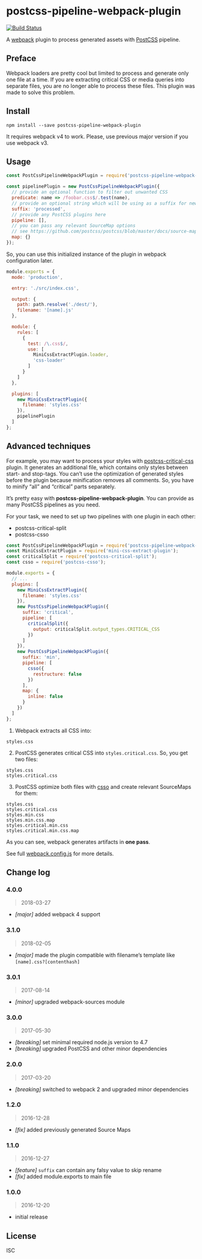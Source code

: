 # postcss-pipeline-webpack-plugin

[![Build Status](https://travis-ci.org/mistakster/postcss-pipeline-webpack-plugin.svg?branch=master)](https://travis-ci.org/mistakster/postcss-pipeline-webpack-plugin)

A [webpack] plugin to process generated assets with [PostCSS] pipeline.

## Preface

Webpack loaders are pretty cool but limited to process and generate only one file at a time.
If you are extracting critical CSS or media queries into separate files,
you are no longer able to process these files. This plugin was made to solve this problem.

## Install

```
npm install --save postcss-pipeline-webpack-plugin 
```

It requires webpack v4 to work. Please, use previous major version if you use webpack v3.

## Usage

```js
const PostCssPipelineWebpackPlugin = require('postcss-pipeline-webpack-plugin');

const pipelinePlugin = new PostCssPipelineWebpackPlugin({
  // provide an optional function to filter out unwanted CSS 
  predicate: name => /foobar.css$/.test(name),
  // provide an optional string which will be using as a suffix for newly generated files
  suffix: 'processed',
  // provide any PostCSS plugins here
  pipeline: [],
  // you can pass any relevant SourceMap options
  // see https://github.com/postcss/postcss/blob/master/docs/source-maps.md
  map: {}
});
```

So, you can use this initialized instance of the plugin in webpack configuration later.

```js
module.exports = {
  mode: 'production',

  entry: './src/index.css',

  output: {
    path: path.resolve('./dest/'),
    filename: '[name].js'
  },

  module: {
    rules: [
      {
        test: /\.css$/,
        use: [
          MiniCssExtractPlugin.loader,
          'css-loader'
        ]
      }
    ]
  },

  plugins: [
    new MiniCssExtractPlugin({
      filename: 'styles.css'
    }),
    pipelinePlugin    
  ]
};
```

## Advanced techniques

For example, you may want to process your styles with [postcss-critical-css] plugin.
It generates an additional file, which contains only styles between start- and stop-tags.
You can’t use the optimization of generated styles before the plugin because minification removes all comments.
So, you have to minify “all” and “critical” parts separately.

It’s pretty easy with **postcss-pipeline-webpack-plugin**. You can provide as many PostCSS pipelines as you need.

For your task, we need to set up two pipelines with one plugin in each other:

* postcss-critical-split
* postcss-csso 
 
```js
const PostCssPipelineWebpackPlugin = require('postcss-pipeline-webpack-plugin');
const MiniCssExtractPlugin = require('mini-css-extract-plugin');
const criticalSplit = require('postcss-critical-split');
const csso = require('postcss-csso');

module.exports = {
  // ...  
  plugins: [
    new MiniCssExtractPlugin({
      filename: 'styles.css'
    }),
    new PostCssPipelineWebpackPlugin({
      suffix: 'critical',
      pipeline: [
        criticalSplit({
          output: criticalSplit.output_types.CRITICAL_CSS
        })
      ]
    }),
    new PostCssPipelineWebpackPlugin({
      suffix: 'min',
      pipeline: [
        csso({
          restructure: false
        })
      ],
      map: {
        inline: false
      }
    })
  ]
};
```

1) Webpack extracts all CSS into:

```text
styles.css
```

2) PostCSS generates critical CSS into `styles.critical.css`. So, you get two files:

```text
styles.css
styles.critical.css
```

3) PostCSS optimize both files with [csso] and create relevant SourceMaps for them:

```text
styles.css
styles.critical.css
styles.min.css
styles.min.css.map
styles.critical.min.css
styles.critical.min.css.map
```

As you can see, webpack generates artifacts in **one pass**. 

See full [webpack.config.js](./examples/webpack.config.js) for more details.

## Change log

### 4.0.0

> 2018-03-27

- *[major]* added webpack 4 support

### 3.1.0

> 2018-02-05

- *[major]* made the plugin compatible with filename’s template like `[name].css?[contenthash]`

### 3.0.1

> 2017-08-14

- *[minor]* upgraded webpack-sources module

### 3.0.0

> 2017-05-30

- *[breaking]* set minimal required node.js version to 4.7
- *[breaking]* upgraded PostCSS and other minor dependencies

### 2.0.0

> 2017-03-20

- *[breaking]* switched to webpack 2 and upgraded minor dependencies

### 1.2.0

> 2016-12-28

- *[fix]* added previously generated Source Maps

### 1.1.0

> 2016-12-27

- *[feature]* `suffix` can contain any falsy value to skip rename
- *[fix]* added module.exports to main file

### 1.0.0

> 2016-12-20

- initial release

## License

ISC

[PostCSS]: https://github.com/postcss/postcss
[webpack]: https://webpack.js.org
[postcss-critical-css]: https://medium.com/@nocreativity/manage-your-critical-css-with-this-postcss-plugin-6be1ca226c06#.abnvj11p7
[csso]: https://github.com/css/csso
